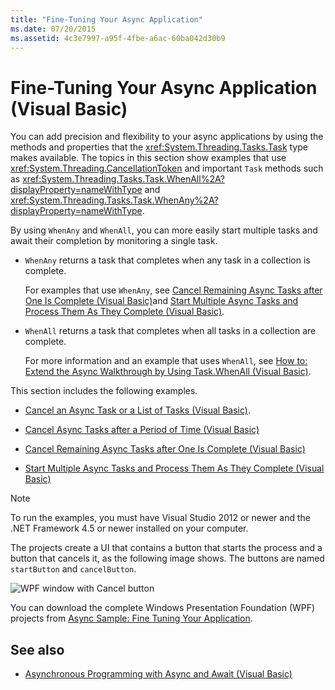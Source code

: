 ```yaml
---
title: "Fine-Tuning Your Async Application"
ms.date: 07/20/2015
ms.assetid: 4c3e7997-a95f-4fbe-a6ac-60ba042d30b9
---
```

# Fine-Tuning Your Async Application (Visual Basic)
You can add precision and flexibility to your async applications by using the methods and properties that the <xref:System.Threading.Tasks.Task> type makes available. The topics in this section show examples that use <xref:System.Threading.CancellationToken> and important `Task` methods such as <xref:System.Threading.Tasks.Task.WhenAll%2A?displayProperty=nameWithType> and <xref:System.Threading.Tasks.Task.WhenAny%2A?displayProperty=nameWithType>.  
  
 By using `WhenAny` and `WhenAll`, you can more easily start multiple tasks and await their completion by monitoring a single task.  
  
- `WhenAny` returns a task that completes when any task in a collection is complete.  
  
     For examples that use `WhenAny`, see  [Cancel Remaining Async Tasks after One Is Complete (Visual Basic)](../../../../visual-basic/programming-guide/concepts/async/cancel-remaining-async-tasks-after-one-is-complete.md)and [Start Multiple Async Tasks and Process Them As They Complete (Visual Basic)](../../../../visual-basic/programming-guide/concepts/async/start-multiple-async-tasks-and-process-them-as-they-complete.md).  
  
- `WhenAll` returns a task that completes when all tasks in a collection are complete.  
  
     For more information and an example that uses `WhenAll`, see [How to: Extend the Async Walkthrough by Using Task.WhenAll (Visual Basic)](../../../../visual-basic/programming-guide/concepts/async/how-to-extend-the-async-walkthrough-by-using-task-whenall.md).  
  
 This section includes the following examples.  
  
- [Cancel an Async Task or a List of Tasks (Visual Basic)](../../../../visual-basic/programming-guide/concepts/async/cancel-an-async-task-or-a-list-of-tasks.md).  
  
- [Cancel Async Tasks after a Period of Time (Visual Basic)](../../../../visual-basic/programming-guide/concepts/async/cancel-async-tasks-after-a-period-of-time.md)  
  
- [Cancel Remaining Async Tasks after One Is Complete (Visual Basic)](../../../../visual-basic/programming-guide/concepts/async/cancel-remaining-async-tasks-after-one-is-complete.md)  
  
- [Start Multiple Async Tasks and Process Them As They Complete (Visual Basic)](../../../../visual-basic/programming-guide/concepts/async/start-multiple-async-tasks-and-process-them-as-they-complete.md)  
  
> [!NOTE]
> To run the examples, you must have Visual Studio 2012 or newer and the .NET Framework 4.5 or newer installed on your computer.  
  
 The projects create a UI that contains a button that starts the process and a button that cancels it, as the following image shows. The buttons are named `startButton` and `cancelButton`.  
  
 ![WPF window with Cancel button](./media/fine-tuning-your-async-application/cancellation-and-start-button.png "Dialog box with a Start and Stop button")  
  
 You can download the complete Windows Presentation Foundation (WPF) projects from [Async Sample: Fine Tuning Your Application](https://code.msdn.microsoft.com/Async-Fine-Tuning-Your-a676abea).  
  
## See also

- [Asynchronous Programming with Async and Await (Visual Basic)](../../../../visual-basic/programming-guide/concepts/async/index.md)
